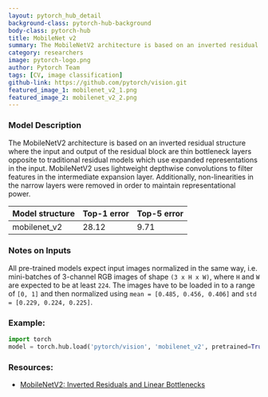 ```yaml
---
layout: pytorch_hub_detail
background-class: pytorch-hub-background
body-class: pytorch-hub
title: MobileNet v2
summary: The MobileNetV2 architecture is based on an inverted residual structure where the input and output of the residual block are thin bottleneck layers opposite to traditional residual models.
category: researchers
image: pytorch-logo.png
author: Pytorch Team
tags: [CV, image classification]
github-link: https://github.com/pytorch/vision.git
featured_image_1: mobilenet_v2_1.png
featured_image_2: mobilenet_v2_2.png
---
```


### Model Description

The MobileNetV2 architecture is based on an inverted residual structure where the input and output of the residual block are thin bottleneck layers opposite to traditional residual models which use expanded representations in the input. MobileNetV2 uses lightweight depthwise convolutions to filter features in the intermediate expansion layer. Additionally, non-linearities in the narrow layers were removed in order to maintain representational power.

| Model structure | Top-1 error | Top-5 error |
| --------------- | ----------- | ----------- |
|  mobilenet_v2       | 28.12       | 9.71       |


### Notes on Inputs

All pre-trained models expect input images normalized in the same way,
i.e. mini-batches of 3-channel RGB images of shape `(3 x H x W)`, where `H` and `W` are expected to be at least `224`.
The images have to be loaded in to a range of `[0, 1]` and then normalized using `mean = [0.485, 0.456, 0.406]`
and `std = [0.229, 0.224, 0.225]`.

### Example:

```python
import torch
model = torch.hub.load('pytorch/vision', 'mobilenet_v2', pretrained=True)
```

### Resources:

 - [MobileNetV2: Inverted Residuals and Linear Bottlenecks](https://arxiv.org/abs/1801.04381)
